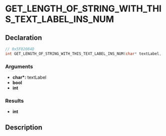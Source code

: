 # GET_LENGTH_OF_STRING_WITH_THIS_TEXT_LABEL_INS_NUM

## Declaration
```cpp
// 0x5F02084D
int GET_LENGTH_OF_STRING_WITH_THIS_TEXT_LABEL_INS_NUM(char* textLabel, bool, int);
```

### Arguments
- **char\*:** textLabel
- **bool**
- **int**

### Results
- **int**

## Description
